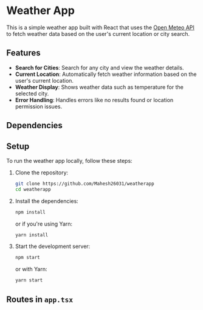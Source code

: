 # Weather App

This is a simple weather app built with React that uses the [Open Meteo API](https://open-meteo.com/) to fetch weather data based on the user's current location or city search.

## Features

- **Search for Cities**: Search for any city and view the weather details.
- **Current Location**: Automatically fetch weather information based on the user's current location.
- **Weather Display**: Shows weather data such as temperature for the selected city.
- **Error Handling**: Handles errors like no results found or location permission issues.

## Dependencies

## Setup

To run the weather app locally, follow these steps:

1. Clone the repository:

   ```bash
   git clone https://github.com/Mahesh26031/weatherapp
   cd weatherapp
   ```

2. Install the dependencies:

   ```bash
   npm install
   ```

   or if you're using Yarn:

   ```bash
   yarn install
   ```

3. Start the development server:

   ```bash
   npm start
   ```

   or with Yarn:

   ```bash
   yarn start
   ```

## Routes in `app.tsx`
